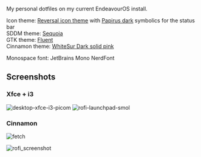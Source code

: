 My personal dotfiles on my current EndeavourOS install.

Icon theme: [Reversal icon theme](https://www.opendesktop.org/s/Gnome/p/1340791/) with [Papirus dark](https://www.opendesktop.org/p/1166289) symbolics for the status bar <br/>
SDDM theme: [Sequoia](https://github.com/minMelody/sddm-sequoia) <br/>
GTK theme: [Fluent](https://www.gnome-look.org/p/1477941) <br/>
Cinnamon theme: [WhiteSur Dark solid pink](https://github.com/vinceliuice/WhiteSur-gtk-theme)

Monospace font: JetBrains Mono NerdFont

## Screenshots

### Xfce + i3
![desktop-xfce-i3-picom](https://github.com/user-attachments/assets/269e494d-f38f-486c-8a47-2f005854fdcf "fastfetch")
![rofi-launchpad-smol](https://github.com/user-attachments/assets/d9a445f9-8c0c-4ea1-93c7-29dcbebb3180 "rofi-smol theme")


### Cinnamon
![fetch](https://github.com/user-attachments/assets/4bc7cfed-123d-4193-a912-2dfd60a8c059 "fastfetch + vscodium + GLava")

![rofi_screenshot](https://github.com/user-attachments/assets/4de9da88-e67b-47c5-ba34-124b2f726fc2 "rofi")
